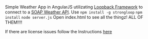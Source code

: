 Simple Weather App in AngularJS utilizating [Loopback Framework](http://loopback.io/) to connect to a [SOAP Weather API](http://wsf.cdyne.com/WeatherWS/Weather.asmx?WSDL).
Use
``` npm install -g strongloop ```
``` npm install ```
``` node server.js ```
Open index.html to see all the thingz! ALL OF THEM!!!!

If there are license issues follow the Instructions [here](http://docs.strongloop.com/display/SL/Managing+your+licenses)